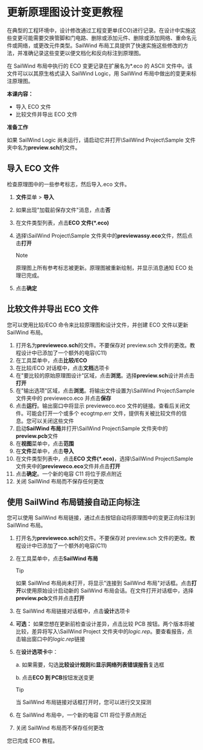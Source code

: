 # 更新原理图设计变更教程
在典型的工程环境中，设计修改通过工程变更单(ECO)进行记录。在设计中实施这些变更可能需要交换管脚和门电路、删除或添加元件、删除或添加网络、重命名元件或网络，或更改元件类型。SailWind 布局工具提供了快速实施这些修改的方法，并准确记录这些变更以便文档化和反向标注到原理图。

在 SailWind 布局中执行的 ECO 变更记录在扩展名为*.eco 的 ASCII 文件中。该文件可以以其原生格式读入 SailWind Logic，用 SailWind 布局中做出的变更来标注原理图。

**本课内容：**

- 导入 ECO 文件
- 比较文件并导出 ECO 文件

**准备工作**

如果 SailWind Logic 尚未运行，请启动它并打开\SailWind Project\Sample 文件夹中名为**preview.sch**的文件。

## 导入 ECO 文件
检查原理图中的一些参考标志，然后导入.eco 文件。

1. **文件**菜单 > **导入**

2. 如果出现"加载前保存文件"消息，点击**否**

3. 在文件类型列表，点击**ECO 文件(*.eco)**

4. 选择\SailWind Project\Sample 文件夹中的**previewassy.eco**文件，然后点击**打开**

   > [!NOTE]
   >
   > 原理图上所有参考标志被更新。原理图被重新绘制，并显示消息通知 ECO 处理已完成。

5. 点击**确定**

## 比较文件并导出 ECO 文件
您可以使用比较/ECO 命令来比较原理图和设计文件，并创建 ECO 文件以更新 SailWind 布局。

1. 打开名为**previeweco.sch**的文件。不要保存对 preview.sch 文件的更改。教程设计中已添加了一个额外的电容(C11)
2. 在工具菜单中，点击**比较/ECO**
3. 在比较/ECO 对话框中，点击**文档**选项卡
4. 在"要比较的原始原理图设计"区域，点击**浏览**。选择**preview.sch**设计并点击**打开**
5. 在"输出选项"区域，点击**浏览**。将输出文件设置为\SailWind Project\Sample 文件夹中的 previeweco.eco 并点击**保存**
6. 点击**运行**。输出窗口中将显示 previeweco.eco 文件的链接。查看后关闭文件。可能会打开一个或多个 ecogtmp.err 文件，提供有关被比较文件的信息。您可以关闭这些文件
7. 启动**SailWind 布局**并打开\SailWind Project\Sample 文件夹中的**preview.pcb**文件
8. 在**视图**菜单中，点击**范围**
9. 在**文件**菜单中，点击**导入**
10. 在文件类型列表中，点击**ECO 文件(*.eco)**，选择\SailWind Project\Sample 文件夹中的**previeweco.eco**文件并点击**打开**
11. 点击**确定**。一个新的电容 C11 将位于原点附近
12. 关闭 SailWind 布局而不保存任何更改

## 使用 SailWind 布局链接自动正向标注
您可以使用 SailWind 布局链接，通过点击按钮自动将原理图中的变更正向标注到 SailWind 布局。

1. 打开名为**previeweco.sch**的文件。不要保存对 preview.sch 文件的更改。教程设计中已添加了一个额外的电容(C11)

2. 在工具菜单中，点击**SailWind 布局**

   > [!TIP]
   >
   > 如果 SailWind 布局尚未打开，将显示"连接到 SailWind 布局"对话框。点击**打开**以使用原始设计启动新的 SailWind 布局会话。在文件打开对话框中，选择**preview.pcb**文件并点击**打开**

3. 在 SailWind 布局链接对话框中，点击**设计**选项卡

4. **可选：** 如果您想在更新前检查设计差异，点击比较 PCB 按钮。两个版本将被比较，差异将写入\SailWind Project 文件夹中的*logic.rep*。要查看报告，点击输出窗口中的*logic.rep*链接

5. 在**设计选项卡**中：

     a. 如果需要，勾选**比较设计规则**和**显示网络列表错误报告**复选框

     b. 点击**ECO 到 PCB**按钮发送变更

     > [!TIP]
     >
     > 当 SailWind 布局链接对话框打开时，您可以进行交叉探测

6. 在 SailWind 布局中，一个新的电容 C11 将位于原点附近

7. 关闭 SailWind 布局而不保存任何更改

您已完成 ECO 教程。